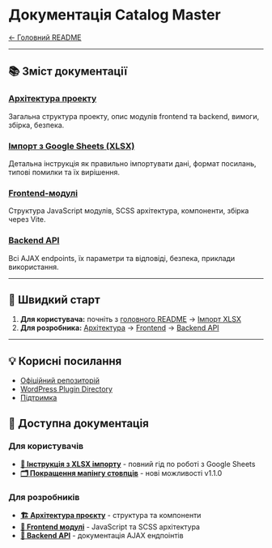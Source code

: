 # Документація Catalog Master

[← Головний README](../README.md)

---

## 📚 Зміст документації

### [Архітектура проекту](architecture.md)
Загальна структура проекту, опис модулів frontend та backend, вимоги, збірка, безпека.

### [Імпорт з Google Sheets (XLSX)](import-xlsx.md)
Детальна інструкція як правильно імпортувати дані, формат посилань, типові помилки та їх вирішення.

### [Frontend-модулі](frontend-modules.md)
Структура JavaScript модулів, SCSS архітектура, компоненти, збірка через Vite.

### [Backend API](backend-api.md)
Всі AJAX endpoints, їх параметри та відповіді, безпека, приклади використання.

---

## 🚀 Швидкий старт

1. **Для користувача:** почніть з [головного README](../README.md) → [Імпорт XLSX](import-xlsx.md)
2. **Для розробника:** [Архітектура](architecture.md) → [Frontend](frontend-modules.md) → [Backend API](backend-api.md)

---

## 💡 Корисні посилання

- [Офіційний репозиторій](https://github.com/your-repo/catalog-master)
- [WordPress Plugin Directory](https://wordpress.org/plugins/catalog-master/)
- [Підтримка](mailto:support@catalog-master.com)

## 📖 Доступна документація

### Для користувачів
- [**🚀 Інструкція з XLSX імпорту**](import-xlsx.md) - повний гід по роботі з Google Sheets
- [**🗂️ Покращення мапінгу стовпців**](column-mapping-improvements.md) - нові можливості v1.1.0

### Для розробників  
- [**🏗️ Архітектура проєкту**](architecture.md) - структура та компоненти
- [**🎨 Frontend модулі**](frontend-modules.md) - JavaScript та SCSS архітектура
- [**🔌 Backend API**](backend-api.md) - документація AJAX ендпоінтів 